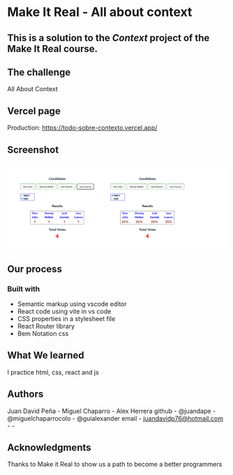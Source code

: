 # Make It Real - All about context

## This is a solution to the _Context_ project of the Make It Real course.

## The challenge

All About Context

## Vercel page

Production: https://todo-sobre-contexto.vercel.app/

## Screenshot

![print screen](./src/assets/print-screen.png)

## Our process

### Built with

- Semantic markup using vscode editor
- React code using vite in vs code
- CSS properties in a stylesheet file
- React Router library
- Bem Notation css

## What We learned

I practice html, css, react and js

## Authors

Juan David Peña - Miguel Chaparro - Alex Herrera
github - @juandape - @miguelchaparrocolo - @guialexander
email - juandavidp76@hotmail.com - -

## Acknowledgments

Thanks to Make it Real to show us a path to become a better programmers
